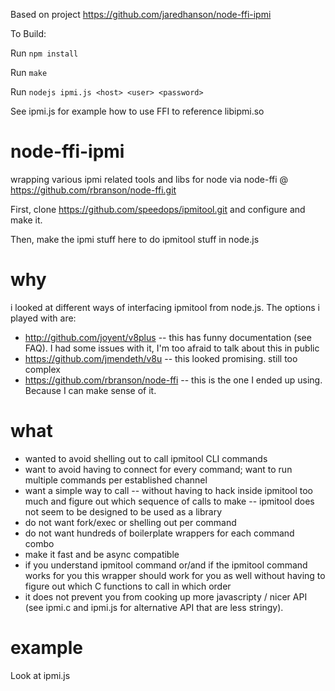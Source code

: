 Based on project https://github.com/jaredhanson/node-ffi-ipmi

To Build:

Run ```npm install```

Run ```make```

Run ```nodejs ipmi.js <host> <user> <password>```

See ipmi.js for example how to use FFI to reference libipmi.so

node-ffi-ipmi
=============

wrapping various ipmi related tools and libs for node via node-ffi @ https://github.com/rbranson/node-ffi.git

First, clone https://github.com/speedops/ipmitool.git and configure and make it.

Then, make the ipmi stuff here to do ipmitool stuff in node.js

why
===

i looked at different ways of interfacing ipmitool from node.js.  The options i played with are: 

* http://github.com/joyent/v8plus  -- this has funny documentation (see FAQ).  I had some issues with it, I'm too afraid to talk about this in public
* https://github.com/jmendeth/v8u -- this looked promising.  still too complex
* https://github.com/rbranson/node-ffi -- this is the one I ended up using. Because I can make sense of it.



what
====

* wanted to avoid shelling out to call ipmitool CLI commands
* want to avoid having to connect for every command; want to run multiple commands per established channel
* want a simple way to call -- without having to hack inside ipmitool too much and figure out which sequence of calls to make -- ipmitool does not seem to be designed to be used as a library
* do not want fork/exec or shelling out per command
* do not want hundreds of boilerplate wrappers for each command combo 
* make it fast and be async compatible
* if you understand  ipmitool command or/and if the ipmitool command works for you this wrapper should work for you as well without having to figure out which C functions to call in which order
* it does not prevent you from cooking up more javascripty / nicer API (see ipmi.c and ipmi.js for alternative API that are less stringy).

example
=======

Look at ipmi.js

